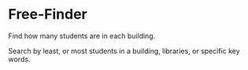 # Free-Finder
Find how many students are in each building.

Search by least, or most students in a building, libraries, or specific key words.
